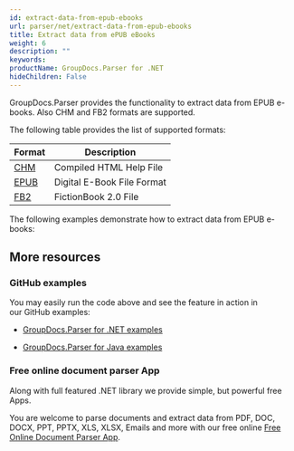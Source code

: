 ```yaml
---
id: extract-data-from-epub-ebooks
url: parser/net/extract-data-from-epub-ebooks
title: Extract data from ePUB eBooks
weight: 6
description: ""
keywords: 
productName: GroupDocs.Parser for .NET
hideChildren: False
---
```

GroupDocs.Parser provides the functionality to extract data from EPUB e-books. Also CHM and FB2 formats are supported.

The following table provides the list of supported formats:

| Format | Description |
| --- | --- |
| [CHM](https://wiki.fileformat.com/web/chm/) | Compiled HTML Help File |
| [EPUB](https://wiki.fileformat.com/ebook/epub/) | Digital E-Book File Format |
| [FB2](https://wiki.fileformat.com/ebook/fb2/) | FictionBook 2.0 File |

The following examples demonstrate how to extract data from EPUB e-books:

## More resources

### GitHub examples

You may easily run the code above and see the feature in action in our GitHub examples:

*   [GroupDocs.Parser for .NET examples](https://github.com/groupdocs-parser/GroupDocs.Parser-for-.NET)
    
*   [GroupDocs.Parser for Java examples](https://github.com/groupdocs-parser/GroupDocs.Parser-for-Java)
    

### Free online document parser App

Along with full featured .NET library we provide simple, but powerful free Apps.

You are welcome to parse documents and extract data from PDF, DOC, DOCX, PPT, PPTX, XLS, XLSX, Emails and more with our free online [Free Online Document Parser App](https://products.groupdocs.app/parser).
